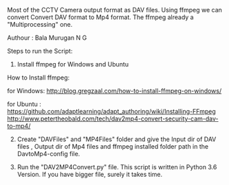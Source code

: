 Most of the CCTV Camera output format as DAV files. Using ffmpeg we can convert Convert DAV format to Mp4 format. The ffmpeg already a "Multiprocessing" one. 

Authour : Bala Murugan N G

Steps to run the Script:

1. Install ffmpeg for Windows and Ubuntu

How to Install ffmpeg:

for Windows: http://blog.gregzaal.com/how-to-install-ffmpeg-on-windows/

for Ubuntu : 
https://github.com/adaptlearning/adapt_authoring/wiki/Installing-FFmpeg
http://www.petertheobald.com/tech/dav2mp4-convert-security-cam-dav-to-mp4/

2. Create "DAVFiles" and "MP4Files" folder and give the Input dir of DAV files , Output dir of Mp4 files and ffmpeg installed folder path in the DavtoMp4-config file.

3. Run the "DAV2MP4Convert.py" file. This script is written in Python 3.6 Version. If you have bigger file, surely it takes time.
